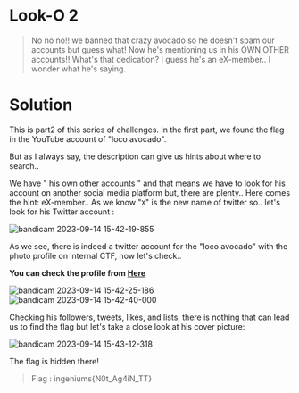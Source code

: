 # Look-O 2

> No no no!! we banned that crazy avocado so he doesn't spam our accounts but guess what! Now he's mentioning us in his OWN OTHER accounts!! 
What's that dedication?  I guess he's an eX-member.. I wonder what he's saying.

# Solution

This is part2 of this series of challenges.
In the first part, we found the flag in the YouTube account of "loco avocado".

But as I always say, the description can give us hints about where to search..

We have " his own other accounts " and that means we have to look for his account on another social media platform but, there are plenty..
Here comes the hint: eX-member..
As we know "`X`" is the new name of twitter so.. let's look for his Twitter account :

![bandicam 2023-09-14 15-42-19-855](https://github.com/shadow1004/Ingeniums-Internal-CTF-2023-writeups/assets/68519098/2a99ff44-f76d-4416-ae8c-f463fb181ce7)

As we see, there is indeed a twitter account for the "loco avocado" with the photo profile on internal CTF, now let's check..

**You can check the profile from  [Here](https://twitter.com/LocoAvocado1)**

![bandicam 2023-09-14 15-42-25-186](https://github.com/shadow1004/Ingeniums-Internal-CTF-2023-writeups/assets/68519098/76f80fe0-f42a-40a5-a826-bf86d6ccdcca)
![bandicam 2023-09-14 15-42-40-000](https://github.com/shadow1004/Ingeniums-Internal-CTF-2023-writeups/assets/68519098/0f7ecb54-45af-41a3-9430-a16846e2aac7)

Checking his followers, tweets, likes, and lists, there is nothing that can lead us to find the flag but let's take a close look at his cover picture:

![bandicam 2023-09-14 15-43-12-318](https://github.com/shadow1004/Ingeniums-Internal-CTF-2023-writeups/assets/68519098/e1243de3-c981-4d10-b6eb-bcba92da7bc1)

The flag is hidden there!

> Flag : ingeniums{N0t_Ag4iN_TT}

